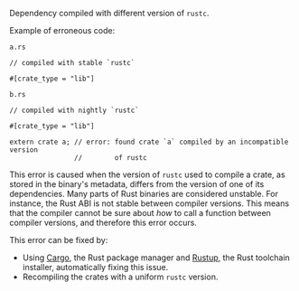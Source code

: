 Dependency compiled with different version of `rustc`.

Example of erroneous code:

`a.rs`
```ignore (cannot-link-with-other-tests)
// compiled with stable `rustc`

#[crate_type = "lib"]
```

`b.rs`
```ignore (cannot-link-with-other-tests)
// compiled with nightly `rustc`

#[crate_type = "lib"]

extern crate a; // error: found crate `a` compiled by an incompatible version
                //        of rustc
```

This error is caused when the version of `rustc` used to compile a crate, as
stored in the binary's metadata, differs from the version of one of its
dependencies. Many parts of Rust binaries are considered unstable. For
instance, the Rust ABI is not stable between compiler versions. This means that
the compiler cannot be sure about *how* to call a function between compiler
versions, and therefore this error occurs.

This error can be fixed by:
 * Using [Cargo](../cargo/index.html), the Rust package manager and
   [Rustup](https://rust-lang.github.io/rustup/), the Rust toolchain installer,
   automatically fixing this issue.
 * Recompiling the crates with a uniform `rustc` version.
